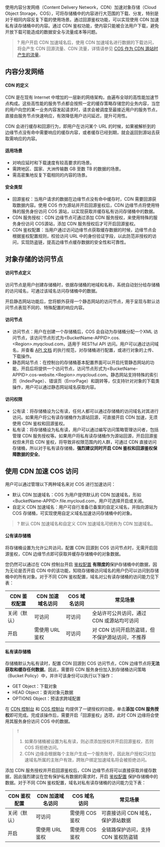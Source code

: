使用内容分发网络（Content Delivery Network，CDN）加速对象存储（Cloud Object Storage，COS），可将存储桶中的内容进行大范围的下载、分发，特别是对于相同内容反复下载的使用场景。通过回源鉴权功能，可以实现使用 CDN 加速私有读存储桶中的内容。通过 CDN 鉴权功能，使内容只能被合法用户下载，避免开放下载可能造成的数据安全与流量成本等问题。


>?
>用户开启 CDN 加速域名后，使用 CDN 加速域名进行数据的下载访问，将会产生 CDN 回源流量、CDN 流量，详情请参见 [COS 作为 CDN 源站时产生的流量](https://cloud.tencent.com/document/product/436/53863#cos-.E4.BD.9C.E4.B8.BA-cdn-.E6.BA.90.E7.AB.99.E6.97.B6.E4.BA.A7.E7.94.9F.E7.9A.84.E6.B5.81.E9.87.8F)。


## 内容分发网络

#### CDN 的定义

CDN 是在现有 Internet 中增加的一层新的网络架构，由遍布全球的高性能加速节点构成。这些高性能的服务节点都会按照一定的缓存策略存储您的业务内容，当您的用户向您的某一业务内容发起请求时，请求会被调度至最接近用户的服务节点，直接由服务节点快速响应，有效降低用户访问延迟，提升可用性。

CDN 会进行缓存和回源行为，即用户在访问某个 URL 的时候，如果被解析到的边缘节点没有命中需要响应的缓存内容，或者缓存已经到期，就会返回到源站去获取需响应的内容。

#### 适用场景

- 对响应延时和下载速度有较高要求的场景。
- 需跨地区、国家、大洲传输数 GB 至数 TB 的数据的场景。
- 需高密集地反复下载相同的内容的场景。

#### 安全类型

- 回源鉴权：当用户请求的数据在边缘节点没有命中缓存时，CDN 需要回源获取数据内容。使用 COS 作为源站并开启回源鉴权后，CDN 边缘节点将使用特殊的服务身份访问 COS 源站，以实现获取并缓存私有访问存储桶中的数据。
 - CDN 服务授权：CDN 边缘节点可通过添加 CDN 服务授权，来使用特殊的服务身份访问 COS源站，添加 CDN 服务授权后才可开启回源鉴权。
- CDN 鉴权配置：当用户通过访问边缘节点获取缓存数据的时候，边缘节点会根据鉴权配置规则，校验访问 URL 中的身份验证字段，以此防范非授权的访问，实现防盗链，提高边缘节点缓存数据的安全性和可靠性。

## 对象存储的访问节点

#### 访问节点定义

访问节点是用户创建存储桶时，依据存储桶的地域和名称，系统自动划分给存储桶的访问域名，可通过该域名访问存储桶中的数据。

开启静态网站功能后，您将额外获得一个静态网站的访问节点，用于呈现与默认访问节点表现不同的、特殊配置的响应内容。

#### 访问节点

- 访问节点：用户在创建一个存储桶后，COS 会自动为存储桶分配一个XML 访问节点，该访问节点形式为&lt;BucketName-APPID>.cos.&lt;Region>.myqcloud.com，适用于 RESTful API 访问。用户可以通过访问域名，并查看 [API 文档](https://cloud.tencent.com/document/product/436/7751) 的执行规范，对存储桶进行配置，或进行对象的上传、下载操作。
- 静态网站节点：在控制台的存储桶基本配置界面可以开启托管静态网站的功能，开启后将提供一个访问节点，访问节点形式为&lt;BucketName-APPID>.cos-website.&lt;Region>.myqcloud.com。静态网站支持特殊的索引页（IndexPage）、错误页（ErrorPage）和跳转等，仅支持针对对象的下载类操作，用户可以通过静态网站域名获取内容。

#### 访问权限

- 公有读：将存储桶设为公有读，任何人都可以通过存储桶的访问域名对其进行访问。如果用户将公有读存储桶作为源站回源，可直接开启 CDN 加速，无须使用 CDN 鉴权和回源鉴权。
- 私有读：将存储桶设为私有读，用户可以通过编写访问策略管理访问者，包括管理 CDN 服务授权等。如果用户将私有读存储桶作为源站回源，开启回源鉴权但未开启 CDN 鉴权，将导致非权限范围内的人群，可通过 CDN 直接访问存储桶，所以对于私有读存储桶，**强烈建议同时开启 CDN 鉴权和回源鉴权保障数据的安全**。

## 使用 CDN 加速 COS 访问

用户可以通过管理以下两种域名来对 COS 进行加速访问：

- 默认 CDN 加速域名：COS 为用户提供默认的 CDN 加速域名，形如&lt;BucketName-APPID>.file.mycloud.com，用户可选择开启或关闭。
- 自定义 CDN 加速域名：用户可自行准备已备案的自定义域名，并指向源站为 COS 存储桶，可实现使用自定义域名加速访问存储桶中的对象。

>? 默认 CDN 加速域名和自定义 CDN 加速域名可统称为 CDN 加速域名。

#### 公有读存储桶

将存储桶设置为允许公共访问，配置 CDN 回源到 COS 访问节点时，无需开启回源鉴权，CDN 边缘节点即可获取并缓存存储桶中的对象数据。

您仍然可以通过在 CDN 控制台开启 [鉴权配置](https://cloud.tencent.com/document/product/228/41622) **有限度的**保护存储桶中的数据，因为无论是否开启 CDN 中的该功能，知晓存储桶访问域名的用户仍可以访问到存储桶中的所有对象。对于不同 CDN 鉴权配置，域名对公有读存储桶的访问能力见下表：

| CDN 鉴权配置 | CDN 加速域名访问 | COS 域名访问 | 常见场景                                        |
| ------------ | ---------------- | ------------ | ----------------------------------------------- |
| 关闭（默认） | 可访问           | 可访问       | 全站许可公共访问，通过 CDN 或源站均可访问       |
| 开启         | 需使用 URL 鉴权  | 可访问       | 对 CDN 访问开启防盗链，但不保护源站访问，不推荐 |

#### 私有读存储桶

存储桶默认为私有读时，配置 CDN 回源到 COS 访问节点，CDN 边缘节点将**无法获取和缓存任何数据**。因此，需要将 CDN 服务身份加入到存储桶访问策略（Bucket Policy）中，并许可该身份可以执行以下操作：

- GET Object：下载对象
- HEAD Object：查询对象元数据
- OPTIONS Object：预请求跨域配置

在 [CDN 控制台](https://console.cloud.tencent.com/cdn) 和 [COS 控制台](https://console.cloud.tencent.com/cos5) 均提供了一键授权的功能，单击**添加 CDN 服务授权**即可完成。完成该操作后，需要开启「回源鉴权」选项，此时 CDN 边缘将会使用其服务身份访问 COS 中的数据。

>!
> 1. 如果存储桶被设置为私有读，则必须添加授权并开启回源鉴权，否则 COS 将拒绝访问。
> 2. CDN 边缘会根据每个主账户生成一个服务账号，因此账户授权只对加速域名所属的主账户有效，跨账户绑定加速域名将会被拒绝访问。

添加 CDN 服务授权并开启回源鉴权后，CDN 边缘节点将可以直接获取并缓存数据，因此强烈建议在您有保护私有数据的需求时，开启 [鉴权配置](https://cloud.tencent.com/document/product/228/41622) 保护存储桶中的数据。对于不同 CDN 鉴权配置，域名对私有读存储桶的访问能力见下表：

| CDN 鉴权配置 | CDN 加速域名访问 | COS 域名访问    | 常见场景                            |
| ------------ | ---------------- | --------------- | ----------------------------------- |
| 关闭（默认） | 可访问           | 需使用 COS 鉴权 | 可直接访问 CDN 域名，保护源站数据   |
| 开启         | 需使用 URL 鉴权  | 需使用 COS 鉴权 | 全链路保护访问，支持 CDN 鉴权防盗链 |

